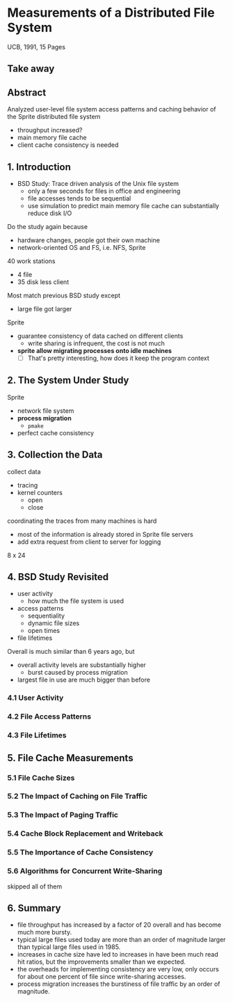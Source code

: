 # Measurements of a Distributed File System

UCB, 1991, 15 Pages

## Take away

## Abstract

Analyzed user-level file system access patterns and caching behavior of the Sprite distributed file system

- throughput increased?
- main memory file cache
 - client cache consistency is needed

## 1. Introduction

- BSD Study: Trace driven analysis of the Unix file system
  - only a few seconds for files in office and engineering
  - file accesses tends to be sequential
  - use simulation to predict main memory file cache can substantially reduce disk I/O

Do the study again because

- hardware changes, people got their own machine
- network-oriented OS and FS, i.e. NFS, Sprite


40 work stations

- 4 file
- 35 disk less client

Most match previous BSD study except

- large file got larger

Sprite

- guarantee consistency of data cached on different clients
  - write sharing is infrequent, the cost is not much
- **sprite allow migrating processes onto idle machines**
  - [ ] That's pretty interesting, how does it keep the program context

## 2. The System Under Study

Sprite

- network file system
- **process migration**
  - `pmake`
- perfect cache consistency

## 3. Collection the Data

collect data
- tracing
- kernel counters
  - open
  - close

coordinating the traces from many machines is hard
- most of the information is already stored in Sprite file servers
- add extra request from client to server for logging

8 x 24

## 4. BSD Study Revisited

- user activity
  - how much the file system is used
- access patterns
  - sequentiality
  - dynamic file sizes
  - open times
- file lifetimes

Overall is much similar than 6 years ago, but

- overall activity levels are substantially higher
  - burst caused by process migration
- largest file in use are much bigger than before

### 4.1 User Activity

### 4.2 File Access Patterns

### 4.3 File Lifetimes

## 5. File Cache Measurements

### 5.1 File Cache Sizes

### 5.2 The Impact of Caching on File Traffic

### 5.3 The Impact of Paging Traffic

### 5.4 Cache Block Replacement and Writeback

### 5.5 The Importance of Cache Consistency

### 5.6 Algorithms for Concurrent Write-Sharing

skipped all of them

## 6. Summary

- file throughput has increased by a factor of 20 overall and has become much more bursty.
- typical large files used today are more than an order of magnitude larger than typical large files used in 1985.
- increases in cache size have led to increases in have been much read hit ratios, but the improvements smaller than we expected.
- the overheads for implementing consistency are very low, only occurs for about one percent of file since write-sharing accesses.
- process migration increases the burstiness of file traffic by an order of magnitude.
